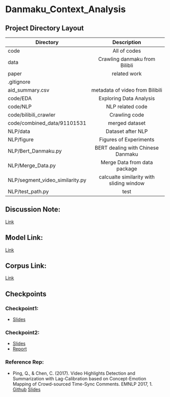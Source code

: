 # Danmaku_Context_Analysis

## Project Directory Layout
| Directory                       | Description                             | 
| ------------------------------- |:---------------------------------------:|
| code                            | All of codes                            | 
| data                            | Crawling danmaku from Bilibli           |
| paper                           | related work                            |
| .gitignore                      |                                         |
| aid_summary.csv                 | metadata of video from Bilibili         |
| code/EDA                        | Exploring Data Analysis                 | 
| code/NLP                        | NLP related code                        |  
| code/bilibili_crawler           | Crawling code                           |
| code/combined_data/91101531     | merged dataset                          | 
| NLP/data                        | Dataset after NLP                       |
| NLP/figure                      | Figures of Experiments                  |
| NLP/Bert_Danmaku.py             | BERT dealing with Chinese Danmaku       |
| NLP/Merge_Data.py               | Merge Data from data package            |
| NLP/segment_video_similarity.py | calcualte similarity with sliding window|
| NLP/test_path.py                | test                                    |



## Discussion Note:
[Link](https://docs.google.com/document/d/1HN8MdgOgJVAhEaxqVUbzsouCAeuPus8OcvkbMAETzjE/edit)

## Model Link:
[Link](https://drive.google.com/drive/u/0/folders/1FBc7v0tvzdezGoSvqe2jo2KaL7exWMo-)

## Corpus Link:
[Link](https://drive.google.com/open?id=1gceT5Ea-TqroeQWkGG8-ChJRnZgBsJwI)


## Checkpoints
### Checkpoint1: 
- [Slides](https://docs.google.com/presentation/d/1hf9pYF8hw_AGNDD7Oels4tAimsK4WVvhOu_eK1_MpYM/edit#slide=id.gcb9a0b074_1_0)
### Checkpoint2: 
- [Slides](https://docs.google.com/presentation/d/18aNVGabGWKuXn64zqYr7qtWwfCc_PaSLH6cEFCGpbrc/edit#slide=id.g80d61cf976_0_8)
- [Report](https://docs.google.com/document/d/1ARmsxs6W03HTgVI1StPrgTfteoEgIJyjGf49vesE__0/edit)
### Reference Rep:
- Ping, Q., & Chen, C. (2017). Video Highlights Detection and Summarization with Lag-Calibration based on Concept-Emotion Mapping of Crowd-sourced Time-Sync Comments. EMNLP 2017, 1. [Github](https://github.com/ChanningPing/VideoHighlightDetection) [Slides](https://drive.google.com/file/d/0ByRn2qS9cc0-aE5ybVZERlNWbUE/view)
